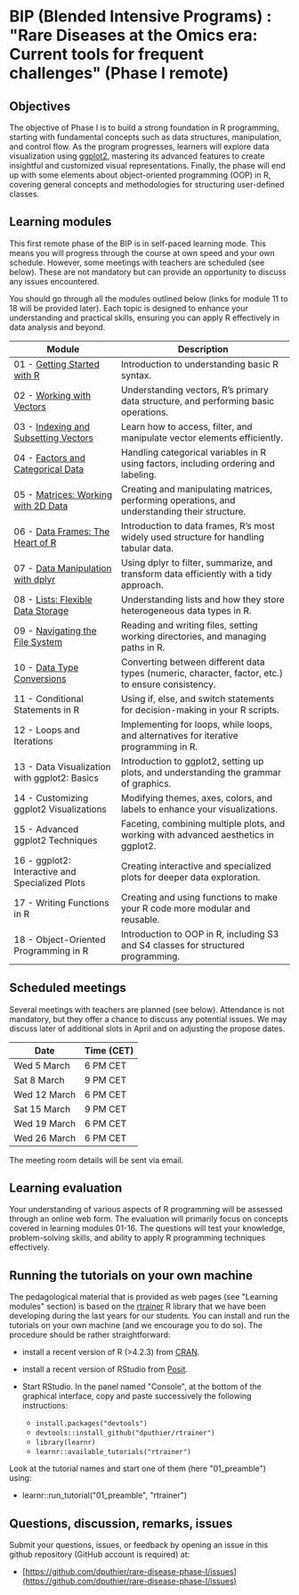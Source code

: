 # BIP (Blended Intensive Programs) : "Rare Diseases at the Omics era: Current tools for frequent challenges" (Phase I remote)
  
## Objectives 

The objective of Phase I is to build a strong foundation in R programming, starting with fundamental concepts such as data structures, manipulation, and control flow. As the program progresses, learners will explore data visualization using [ggplot2](https://ggplot2.tidyverse.org/), mastering its advanced features to create insightful and customized visual representations. Finally, the phase will end up with some elements about object-oriented programming (OOP) in R, covering general concepts and methodologies for structuring user-defined classes.

## Learning modules

This first remote phase of the BIP is in self-paced learning mode. This means you will progress through the course at own speed and your own schedule. However, some meetings with teachers are scheduled (see below). These are not mandatory but can provide an opportunity to discuss any issues encountered. 

You should go through all the modules outlined below (links for module 11 to 18 will be provided later). Each topic is designed to enhance your understanding and practical skills, ensuring you can apply R effectively in data analysis and beyond.


| Module | Description |
|--------|------------|
| 01 - [Getting Started with R](https://denis-puthier-bip.shinyapps.io/01_preamble/) | Introduction to understanding basic R syntax. |
| 02 - [Working with Vectors](https://denis-puthier-bip.shinyapps.io/02_vectors/) | Understanding vectors, R’s primary data structure, and performing basic operations. |
| 03 - [Indexing and Subsetting Vectors](https://denis-puthier-bip.shinyapps.io/03_vector_indexing/) | Learn how to access, filter, and manipulate vector elements efficiently. |
| 04 - [Factors and Categorical Data](https://denis-puthier-bip.shinyapps.io/04_factors/) | Handling categorical variables in R using factors, including ordering and labeling. |
| 05 - [Matrices: Working with 2D Data](https://denis-puthier-bip.shinyapps.io/05_matrices/) | Creating and manipulating matrices, performing operations, and understanding their structure. |
| 06 - [Data Frames: The Heart of R](https://denis-puthier-bip.shinyapps.io/06_dataframes/) | Introduction to data frames, R’s most widely used structure for handling tabular data. |
| 07 - [Data Manipulation with dplyr](https://denis-puthier-bip.shinyapps.io/07_dplyr/) | Using dplyr to filter, summarize, and transform data efficiently with a tidy approach. |
| 08 - [Lists: Flexible Data Storage](https://denis-puthier-bip.shinyapps.io/08_listss/) | Understanding lists and how they store heterogeneous data types in R. |
| 09 - [Navigating the File System]( https://denis-puthier-bip.shinyapps.io/09_file_system/) | Reading and writing files, setting working directories, and managing paths in R. |
| 10 - [Data Type Conversions](https://denis-puthier-bip.shinyapps.io/10_conversions/) | Converting between different data types (numeric, character, factor, etc.) to ensure consistency. |
| 11 - Conditional Statements in R | Using if, else, and switch statements for decision-making in your R scripts. |
| 12 - Loops and Iterations | Implementing for loops, while loops, and alternatives for iterative programming in R. |
| 13 - Data Visualization with ggplot2: Basics | Introduction to ggplot2, setting up plots, and understanding the grammar of graphics. |
| 14 - Customizing ggplot2 Visualizations | Modifying themes, axes, colors, and labels to enhance your visualizations. |
| 15 - Advanced ggplot2 Techniques | Faceting, combining multiple plots, and working with advanced aesthetics in ggplot2. |
| 16 - ggplot2: Interactive and Specialized Plots | Creating interactive and specialized plots for deeper data exploration. |
| 17 - Writing Functions in R | Creating and using functions to make your R code more modular and reusable. |
| 18 - Object-Oriented Programming in R | Introduction to OOP in R, including S3 and S4 classes for structured programming. |

## Scheduled meetings

Several meetings with teachers are planned (see below). Attendance is not mandatory, but they offer a chance to discuss any potential issues. We may discuss later of additional slots in April and on adjusting the propose dates.

| Date              | Time (CET)               |
|------------------|------------------------|
| Wed 5 March     | 6 PM CET                |
| Sat 8 March     | 9 PM CET                |
| Wed 12 March    | 6 PM CET                |
| Sat 15 March    | 9 PM CET                |
| Wed 19 March    | 6 PM CET                |
| Wed 26 March    | 6 PM CET                |

The meeting room details will be sent via email.

## Learning evaluation

Your understanding of various aspects of R programming will be assessed through an online web form. The evaluation will primarily focus on concepts covered in learning modules 01-16. The questions will test your knowledge, problem-solving skills, and ability to apply R programming techniques effectively. 

## Running the tutorials on your own machine

The pedagological material that is provided as  web pages (see "Learning modules" section) is based on the [rtrainer](https://github.com/dputhier/rtrainer) R library that we have been developing during the last years for our students. You can install and run the tutorials on your own machine (and we encourage you to do so). The procedure should be rather straightforward:

- install a recent version of R (>4.2.3) from [CRAN](https://cran.r-project.org/). 
- install a recent version of RStudio from [Posit](https://posit.co/download/rstudio-desktop/). 
- Start RStudio. In the panel named "Console", at the bottom of the graphical interface, copy and paste successively the following instructions:

  - `install.packages("devtools")`
  - `devtools::install_github("dputhier/rtrainer")`
  - `library(learnr)`
  - `learnr::available_tutorials("rtrainer")`

Look at the tutorial names and start one of them  (here "01_preamble") using: 

- learnr::run_tutorial("01_preamble", "rtrainer") 


## Questions, discussion, remarks, issues

Submit your questions, issues, or feedback by opening an issue in this github repository (GitHub account is required) at:

- [https://github.com/dputhier/rare-disease-phase-I/issues](https://github.com/dputhier/rare-disease-phase-I/issues)


